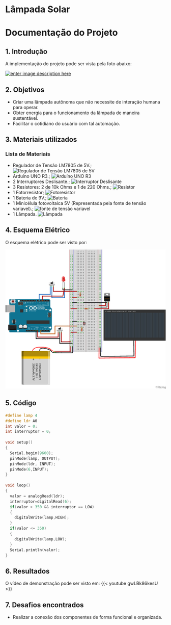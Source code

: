 #  Lâmpada Solar 
#  Documentação do Projeto

## 1. Introdução

A implementação do projeto pode ser vista pela foto abaixo:

[![enter image description here](https://csg.tinkercad.com/things/eq19tyXHyPy/t725.png?rev=1603827373866000000&s=&v=1&type=circuits)](https://www.tinkercad.com/embed/eq19tyXHyPy?editbtn=1)




## 2. Objetivos

- Criar uma lâmpada autônoma que não necessite de interação humana para operar.
- Obter energia para o funcionamento da lâmpada de maneira sustentável.
- Facilitar o cotidiano do usuário com tal automação.

## 3. Materiais utilizados

### Lista de Materiais
 * Regulador de Tensão LM7805 de 5V.;
  ![Regulador de Tensão LM7805 de 5V](https://beta-editor.tinkercad.com/components/thumbnails/regulator5V.png)
 * Arduíno UNO R3.;
 ![Arduíno UNO R3](https://beta-editor.tinkercad.com/components/thumbnails/arduinoUnoR3.png)
 * 2 Interruptores Deslisante.;
 ![Interruptor Deslisante](https://beta-editor.tinkercad.com/components/thumbnails/slideSwitch.png)
 * 3 Resistores: 2 de 10k Ohms e 1 de 220 Ohms.;
 ![Resistor](https://beta-editor.tinkercad.com/components/thumbnails/resistor.png)
 * 1 Fotorresistor;
 ![Fotoresistor](https://beta-editor.tinkercad.com/components/thumbnails/photoResistor.png)
 * 1 Bateria de 9V.;
 ![Bateria](https://beta-editor.tinkercad.com/components/thumbnails/battery9V.png)
 * 1 Minicélula fotovoltaica 5V (Representada pela fonte de tensão variavel).;
 ![fonte de tensão variavel](https://beta-editor.tinkercad.com/components/thumbnails/powerSupply.png)
 * 1 Lâmpada. 
 ![Lâmpada](https://beta-editor.tinkercad.com/components/thumbnails/lightBulb.png)


## 4. Esquema Elétrico


O esquema elétrico pode ser visto por:

![](esquema.png)

## 5. Código

```Cpp
#define lamp 4
#define ldr A0
int valor = 0;
int interruptor = 0;

void setup()
{
  Serial.begin(9600);
  pinMode(lamp, OUTPUT);
  pinMode(ldr, INPUT);
  pinMode(6,INPUT);
}

void loop()
{
  valor = analogRead(ldr);
  interruptor=digitalRead(6);
  if(valor > 350 && interruptor == LOW)
  {
  	digitalWrite(lamp,HIGH);
  }
  if(valor <= 350)
  {
  	digitalWrite(lamp,LOW);
  }
  Serial.println(valor);
}
```

## 6. Resultados

O vídeo de demonstração pode ser visto em:
{{< youtube gwLBk86kesU >}}


## 7. Desafios encontrados

- Realizar a conexão dos componentes de forma funcional e organizada.
